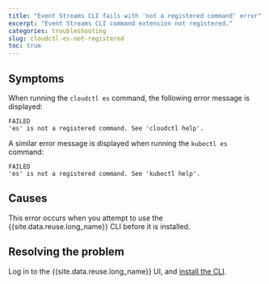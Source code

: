 ```yaml
---
title: "Event Streams CLI fails with 'not a registered command' error"
excerpt: "Event Streams CLI command extension not registered."
categories: troubleshooting
slug: cloudctl-es-not-registered
toc: true
---
```


## Symptoms

When running the `cloudctl es` command, the following error message is displayed:

```
FAILED
'es' is not a registered command. See 'cloudctl help'.
```

A similar error message is displayed when running the `kubectl es` command:

```
FAILED
'es' is not a registered command. See 'kubectl help'.
```

## Causes

This error occurs when you attempt to use the {{site.data.reuse.long_name}} CLI before it is installed.

## Resolving the problem

Log in to the {{site.data.reuse.long_name}} UI, and [install the CLI](../../installing/post-installation/#installing-the-event-streams-command-line-interface).
